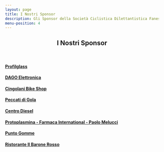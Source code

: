 ```yaml
---
layout: page
title: I Nostri Sponsor
description: Gli Sponsor della Società Ciclistica Dilettantistica Fanese.
menu-position: 4
---
```


<div id="main" class="alt">
  <section id="sponsor">
    <div class="inner">
      <header class="major">
        <h1>I Nostri Sponsor</h1>
      </header>
      <a href="https://www.profilglass.it/" target="_blank">
        <div class="box">
          <h4>Profilglass</h4>
        </div>
      </a>
      <a href="https://www.dago.it/" target="_blank">
        <div class="box">
          <h4>DAGO Elettronica</h4>
        </div>
      </a>
      <a href="https://www.cingolanibikeshop.com/" target="_blank">
        <div class="box">
          <h4>Cingolani Bike Shop</h4>
        </div>
      </a>
      <a href="https://www.peccatidigolafano.it/" target="_blank">
        <div class="box">
          <h4>Peccati di Gola</h4>
        </div>
      </a>
      <a href="https://www.facebook.com/centrodieselambrosiniofficinavolvotrucks/" target="_blank">
        <div class="box">
          <h4>Centro Diesel</h4>
        </div>
      </a>
      <a href="https://www.farmaca.com/dettaglio-categoria/731/protoplasmina/" target="_blank">
        <div class="box">
          <h4>Protoplasmina - Farmaca International - Paolo Melucci</h4>
        </div>
      </a>
      <a href="https://www.facebook.com/people/Punto-Gomme-Fano/100063621101469/" target="_blank">
        <div class="box">
          <h4>Punto Gomme</h4>
        </div>
      </a>
      <a href="https://www.facebook.com/ilbaronerossofano/" target="_blank">
        <div class="box">
          <h4>Ristorante Il Barone Rosso</h4>
        </div>
      </a>
    </div>
  </section>
</div>
